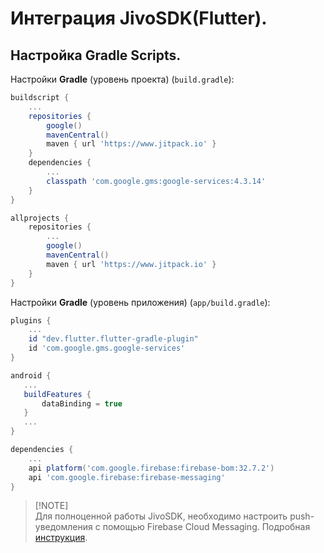 Интеграция JivoSDK(Flutter).
============================

Настройка Gradle Scripts.
-------------------------

Настройки **Gradle** (уровень проекта) (`build.gradle`):

```gradle
buildscript {
    ...
    repositories {
        google()
        mavenCentral()
        maven { url 'https://www.jitpack.io' }
    }
    dependencies {
        ...
        classpath 'com.google.gms:google-services:4.3.14'
    }
}

allprojects {
    repositories {
        ...
        google()
        mavenCentral()
        maven { url 'https://www.jitpack.io' }
    }
}
```

Настройки **Gradle** (уровень приложения) (`app/build.gradle`):

```gradle
plugins {
    ...
    id "dev.flutter.flutter-gradle-plugin"
    id 'com.google.gms.google-services'
}

android {
   ...
   buildFeatures {
       dataBinding = true
   }
   ...
}

dependencies {
    ...
    api platform('com.google.firebase:firebase-bom:32.7.2')
    api 'com.google.firebase:firebase-messaging'
}
```
> [!NOTE]<br>Для полноценной работы JivoSDK, необходимо настроить push-уведомления с помощью Firebase Cloud Messaging. Подробная [инструкция](./README_ru/firebase_notifications_setup.md). 